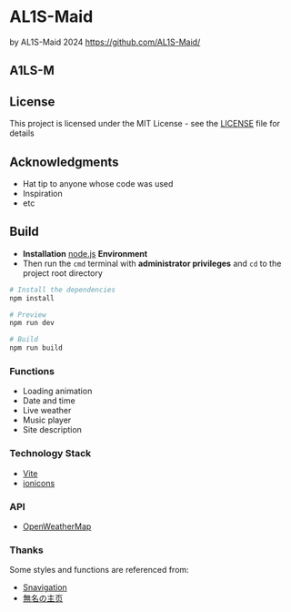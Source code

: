 # AL1S-Maid
by AL1S-Maid 2024
https://github.com/AL1S-Maid/
<p>
<strong><h2>A1LS-M</h2></strong>
</p>

## License

This project is licensed under the MIT License - see the [LICENSE](LICENSE) file for details

## Acknowledgments

* Hat tip to anyone whose code was used
* Inspiration
* etc

## Build

* **Installation** [node.js](https://nodejs.org/zh-cn/) **Environment**
* Then run the `cmd` terminal with **administrator privileges** and `cd` to the project root directory

```bash
# Install the dependencies
npm install

# Preview
npm run dev

# Build
npm run build
```

### Functions

- Loading animation
- Date and time
- Live weather
- Music player
- Site description

### Technology Stack

* [Vite](https://vitejs.cn/vite3-cn/)
* [ionicons](https://ionic.io/ionicons)

### API

* [OpenWeatherMap](https:/openweathermap.org/)

### Thanks
Some styles and functions are referenced from:

* [Snavigation](https://nav.imsyy.top)
* [無名の主页](https://www.imsyy.top)